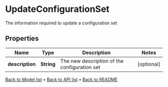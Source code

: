 

# UpdateConfigurationSet

The information required to update a configuration set

## Properties

| Name | Type | Description | Notes |
|------------ | ------------- | ------------- | -------------|
|**description** | **String** | The new description of the configuration set |  [optional] |



[Back to Model list](../README.md#documentation-for-models) &#8226; [Back to API list](../README.md#documentation-for-api-endpoints) &#8226; [Back to README](../README.md)


